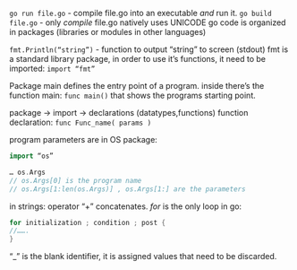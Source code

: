 `go run file.go` - compile file.go into an executable *and* run it.
`go build file.go` - only *compile* file.go
natively uses UNICODE
go code is organized in packages (libraries or modules in other languages)

`fmt.Println(“string”)` - function to output “string” to screen (stdout)
fmt is a standard library package, in order to use it’s functions, it need to be imported:
` import “fmt” `

Package main defines the entry point of a program.
inside there’s the function main: ` func main() ` that shows the programs starting point.

package -> import -> declarations (datatypes,functions)
function declaration:	` func Func_name( params ) `
	
program parameters are in OS package:
```go
import “os”

… os.Args
// os.Args[0] is the program name
// os.Args[1:len(os.Args)] , os.Args[1:] are the parameters
```

in strings: operator “+” concatenates.
*for* is the only loop in go:
```go
for initialization ; condition ; post {
//…….
}
```
“_” is the blank identifier, it is assigned values that need to be discarded.
